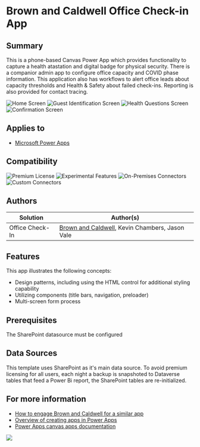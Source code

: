 # Brown and Caldwell Office Check-in App

## Summary

This is a phone-based Canvas Power App which provides functionality to capture a health atastation and digital badge for physical security.  There is a companior admin app to configure office capacity and COVID phase information.  This application also has workflows to alert office leads about capacity thresholds and Health & Safety about failed check-ins.  Reporting is also provided for contact tracing.


![Home Screen](OfficeCheckIn_01_HomeScreen.png)
![Guest Identification Screen](OfficeCheckIn_02_GuestIdentification.png)
![Health Questions Screen](OfficeCheckIn_03_HealthScreen.png)
![Confirmation Screen](OfficeCheckIn_04_ConfirmationScreen.png)

## Applies to

* [Microsoft Power Apps](https://docs.microsoft.com/powerapps/)

## Compatibility


![Premium License](https://img.shields.io/badge/Premium%20License-Not%20Required-green.svg "Premium Power Apps license not required")
![Experimental Features](https://img.shields.io/badge/Experimental%20Features-No-green.svg "Does not rely on experimental features")
![On-Premises Connectors](https://img.shields.io/badge/On--Premises%20Connectors-No-green.svg "Does not use on-premise connectors")
![Custom Connectors](https://img.shields.io/badge/Custom%20Connectors-Not%20Required-green.svg "Does not use custom connectors")

## Authors

Solution|Author(s)
--------|---------
Office Check-In | [Brown and Caldwell](https://BrownandCaldwell.com), Kevin Chambers, Jason Vale


## Features

This app illustrates the following concepts:

* Design patterns, including using the HTML control for additional styling capability
* Utilizing components (title bars, navigation, preloader)
* Multi-screen form process

## Prerequisites

The SharePoint datasource must be configured

## Data Sources

This template uses SharePoint as it's main data source. To avoid premium licensing for all users, each night a backup is snapshoted to Dataverse tables that feed a Power Bi report, the SharePoint tables are re-initialized.


## For more information

- [How to engage Brown and Caldwell for a similar app](https://www.brownandcaldwell.com)
- [Overview of creating apps in Power Apps](https://docs.microsoft.com/powerapps/maker/)
- [Power Apps canvas apps documentation](https://docs.microsoft.com/en-us/powerapps/maker/canvas-apps/)


<img src="https://telemetry.sharepointpnp.com/powerapps-samples/samples/DeskReservation" />
